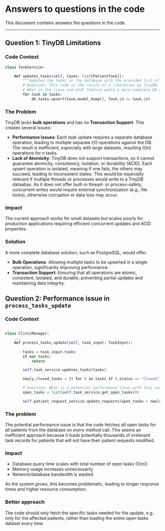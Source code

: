 # Answers to questions in the code

This document contains answers the questions in the code.

---

## Question 1: TinyDB Limitations

### Code Context
```python
class TaskService:

    def updates_tasks(self, tasks: list[PatientTask]):
        """Updates the tasks in the database with the provided list of tasks."""
        # Question: This code is the result of a limitation by TinyDB. 
        # What is the issue and what feature would a more complete DB solution offer?
        for task in tasks:
            db.tasks.upsert(task.model_dump(), Task.id == task.id)
```

### The Problem
TinyDB lacks **bulk operations** and has no **Transaction Support**. This creates several issues:

- **Performance Issues**: Each task update requires a separate database operation, leading to multiple separate I/O operations against the DB. The result is inefficient, especially with large datasets, resulting O(n) operations for n tasks.
- **Lack of Atomicity**: TinyDB does not support transactions, so it cannot guarantee atomicity, consistency, isolation, or durability (ACID). Each upsert operation is isolated, meaning if one fails, the others may succeed, leading to inconsistent states. This would be especially relevant if multiple threads or processes would write to a TinyDB dataabse. As it does not offer built-in thread- or process-safety, concurrent writes would require external synchronization (e.g., file locks), otherwise corruption or data loss may occur.

### Impact
The current approach works for small datasets but scales poorly for production applications requiring efficient concurrent updates and ACID properties.

### Solution
A more complete database solution, such as PostgreSQL, would offer:
- **Bulk Operations**: Allowing multiple tasks to be upserted in a single operation, significantly improving performance.
- **Transaction Support**: Ensuring that all operations are atomic, consistent, isolated, and durable, preventing partial updates and maintaining data integrity.



## Question 2: Performance issue in `process_tasks_update`

### Code Context
```python

class ClinicManager:
    ...
    def process_tasks_update(self, task_input: TaskInput):
        
        tasks = task_input.tasks
        if not tasks:
            return

        self.task_service.updates_tasks(tasks)

        newly_closed_tasks = [t for t in tasks if t.status == "Closed"]

        # Question: What is a potential performance issue with this code ?
        open_tasks = list(self.task_service.get_open_tasks())

        self.patient_request_service.update_requests(open_tasks + newly_closed_tasks)
```

### The problem
The potential performance issue is that the code fetches *all* open tasks for *all* patients from the database on *every* method call. 
This seems an inefficient approach because it loads potentially thousands of irrelevant task records for patients that will not have their patient requests modified.

### Impact
- Database query time scales with total number of open tasks (O(n))
- Memory usage increases unnecessarily
- Network/database bandwidth is wasted

As the system grows, this becomes problematic, leading to longer response times and higher resource consumption.

### Better approach
The code should only fetch the specific tasks needed for the update, e.g. only for the affected patients, rather than loading the entire open tasks dataset every time.